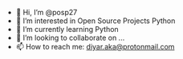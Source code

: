 - 👋 Hi, I’m @posp27
- 👀 I’m interested in Open Source Projects Python
- 🌱 I’m currently learning Python
- 💞️ I’m looking to collaborate on ...
- 📫 How to reach me: diyar.aka@protonmail.com

<!---
posp27/posp27 is a ✨ special ✨ repository because its `README.md` (this file) appears on your GitHub profile.
You can click the Preview link to take a look at your changes.
--->
